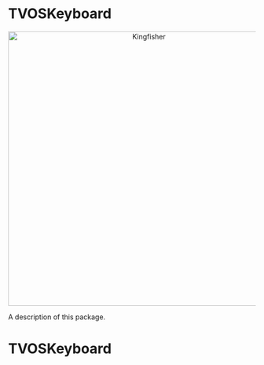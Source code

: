 # TVOSKeyboard

<p align="center">
<img src="https://github.com/goldenplan/TVOSKeyboard/blob/master/iimages/tvos_keyboard.jpg?raw=true" alt="Kingfisher" title="TVOSKeyboard" width="557"/>
</p>

A description of this package.

# TVOSKeyboard
